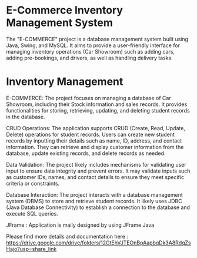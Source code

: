 # E-Commerce Inventory Management System
The "E-COMMERCE" project is a database management system built using Java, Swing, and MySQL. It aims to provide a user-friendly interface for managing inventory operations (Car Showroom) such as adding cars, adding pre-bookings, and drivers, as well as handling delivery tasks.

# Inventory Management

E-COMMERCE:
The project focuses on managing a database of Car Showroom, including their Stock information and sales records.
It provides functionalities for storing, retrieving, updating, and deleting student records in the database.

CRUD Operations:
The application supports CRUD (Create, Read, Update, Delete) operations for student records.
Users can create new student records by inputting their details such as name, ID, address, and contact information.
They can retrieve and display customer information from the database, update existing records, and delete records as needed.

Data Validation:
The project likely includes mechanisms for validating user input to ensure data integrity and prevent errors.
It may validate inputs such as customer IDs, names, and contact details to ensure they meet specific criteria or constraints.

Database Interaction:
The project interacts with a database management system (DBMS) to store and retrieve student records.
It likely uses JDBC (Java Database Connectivity) to establish a connection to the database and execute SQL queries.

JFrame : 
Application is maily designed by using JFrame Java

Please find more details and documentation here :
https://drive.google.com/drive/folders/12GtEhVJTEOnBpAapbqDk3A8RdqZsHajo?usp=share_link 
